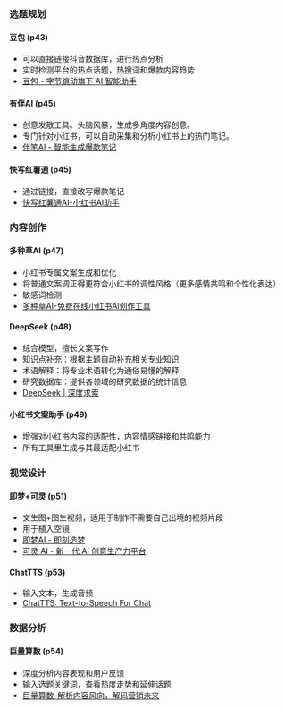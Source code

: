 ### 选题规划

#### 豆包 (p43)
* 可以直接链接抖音数据库，进行热点分析
* 实时检测平台的热点话题，热搜词和爆款内容趋势
* [豆包 - 字节跳动旗下 AI 智能助手](https://www.doubao.com/chat/)

#### 有伴AI (p45)
* 创意发散工具。头脑风暴，生成多角度内容创意。
* 专门针对小红书，可以自动采集和分析小红书上的热门笔记。
* [伴笔AI - 智能生成爆款笔记](https://youbanai.com/)

#### 快写红薯通 (p45)
* 通过链接，直接改写爆款笔记
* [快写红薯通AI-小红书AI助手](https://www.hongshutong.com/?ref=aishenqi.net#/aiIndex)

### 内容创作

#### 多种草AI (p47)
* 小红书专属文案生成和优化
* 将普通文案调正得更符合小红书的调性风格（更多感情共鸣和个性化表达）
* 敏感词检测
* [多种草AI-免费在线小红书AI创作工具](https://duozhongcao.com/)

#### DeepSeek (p48)
* 综合模型，擅长文案写作
* 知识点补充：根据主题自动补充相关专业知识
* 术语解释：将专业术语转化为通俗易懂的解释
* 研究数据库：提供各领域的研究数据的统计信息
* [DeepSeek | 深度求索](https://www.deepseek.com/)

#### 小红书文案助手 (p49)
* 增强对小红书内容的适配性，内容情感链接和共鸣能力
* 所有工具里生成与其最适配小红书

### 视觉设计

#### 即梦+可灵 (p51)
* 文生图+图生视频，适用于制作不需要自己出境的视频片段
* 用于植入空镜
* [即梦AI - 即刻造梦](https://jimeng.jianying.com/)
* [可灵 AI - 新一代 AI 创意生产力平台](https://app.klingai.com/cn/image-to-video/frame-mode/new?ra=5&klingVersion=2.0)

#### ChatTTS (p53)
* 输入文本，生成音频
* [ChatTTS: Text-to-Speech For Chat](https://chattts.com/zh)

### 数据分析

#### 巨量算数 (p54)
* 深度分析内容表现和用户反馈
* 输入选题关键词，查看热度走势和延伸话题
* [巨量算数-解析内容风向，解码营销未来](https://trendinsight.oceanengine.com/)
